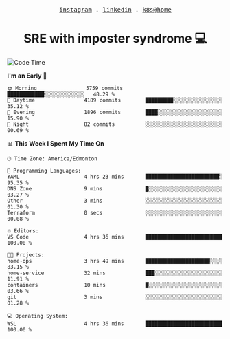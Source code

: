 <p align="center">
  <samp>
    <a href="https://www.instagram.com/lildrunkensmurf/">instagram</a> .
    <a href="https://www.linkedin.com/in/joryirving/">linkedin</a> .
    <a href="https://github.com/joryirving/k3s-home-cluster">k8s@home</a>
  </samp>
</p>

<h1 align="center">
  SRE with imposter syndrome 💻
</h1>

<!--START_SECTION:waka-->
![Code Time](http://img.shields.io/badge/Code%20Time-133%20hrs%206%20mins-blue)

**I'm an Early 🐤** 

```text
🌞 Morning                5759 commits        ████████████░░░░░░░░░░░░░   48.29 % 
🌆 Daytime                4189 commits        █████████░░░░░░░░░░░░░░░░   35.12 % 
🌃 Evening                1896 commits        ████░░░░░░░░░░░░░░░░░░░░░   15.90 % 
🌙 Night                  82 commits          ░░░░░░░░░░░░░░░░░░░░░░░░░   00.69 % 
```


📊 **This Week I Spent My Time On** 

```text
🕑︎ Time Zone: America/Edmonton

💬 Programming Languages: 
YAML                     4 hrs 23 mins       ████████████████████████░   95.35 % 
DNS Zone                 9 mins              █░░░░░░░░░░░░░░░░░░░░░░░░   03.27 % 
Other                    3 mins              ░░░░░░░░░░░░░░░░░░░░░░░░░   01.30 % 
Terraform                0 secs              ░░░░░░░░░░░░░░░░░░░░░░░░░   00.08 % 

🔥 Editors: 
VS Code                  4 hrs 36 mins       █████████████████████████   100.00 % 

🐱‍💻 Projects: 
home-ops                 3 hrs 49 mins       █████████████████████░░░░   83.15 % 
home-service             32 mins             ███░░░░░░░░░░░░░░░░░░░░░░   11.91 % 
containers               10 mins             █░░░░░░░░░░░░░░░░░░░░░░░░   03.66 % 
git                      3 mins              ░░░░░░░░░░░░░░░░░░░░░░░░░   01.28 % 

💻 Operating System: 
WSL                      4 hrs 36 mins       █████████████████████████   100.00 % 
```


<!--END_SECTION:waka-->